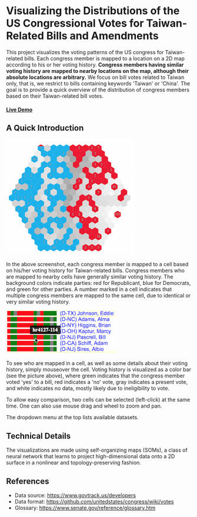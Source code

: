 # Visualizing the Distributions of the US Congressional Votes for Taiwan-Related Bills and Amendments

This project visualizes the voting patterns of the US congress for Taiwan-related bills.
Each congress member is mapped to a location on a 2D map according to his or her voting history. 
**Congress members having similar voting history are mapped to nearby locations on the map, although their absolute locations are arbitrary.**
We focus on bill votes related to Taiwan only, that is, we restrict to bills containing keywords 'Taiwan' or 'China'.
The goal is to provide a quick overview of the distribution of congress members based on their Taiwan-related bill votes.

<h4><a href="https://dwhuang.github.io/uscva/v1/index.html" target="_blank">Live Demo</a></h4>

## A Quick Introduction

![Sample Map](img/map.png)

In the above screenshot, each congress member is mapped to a cell based on 
his/her voting history for Taiwan-related bills. Congress members
who are mapped to nearby cells have generally similar voting history.
The background colors indicate parties:
red for Republicant, blue for Democrats, and green for other parties. 
A number marked in a cell indicates that multiple congress members are mapped
to the same cell, due to identical or very similar voting history. 

![Cell Info](img/cellinfo.png)

To see who are mapped in a cell, as well as some details about
their voting history, simply mouseover the cell. Voting history is visualized as
a color bar (see the picture above),
where green indicates that the congress member voted 'yes' to a bill,
red indicates a 'no' vote, gray indicates a present vote, and white indicates
no data, mostly likely due to ineligibility to vote.

To allow easy comparison, two cells can be selected (left-click) at the same time.
One can also use mouse drag and wheel to zoom and pan.

The dropdown menu at the top lists available datasets.

## Technical Details

The visualizations are made using self-organizing maps (SOMs), a class of neural network
that learns to project high-dimensional data onto a 2D surface in a nonlinear and topology-preserving fashion.

## References
- Data source: https://www.govtrack.us/developers
- Data format: https://github.com/unitedstates/congress/wiki/votes
- Glossary: https://www.senate.gov/reference/glossary.htm
